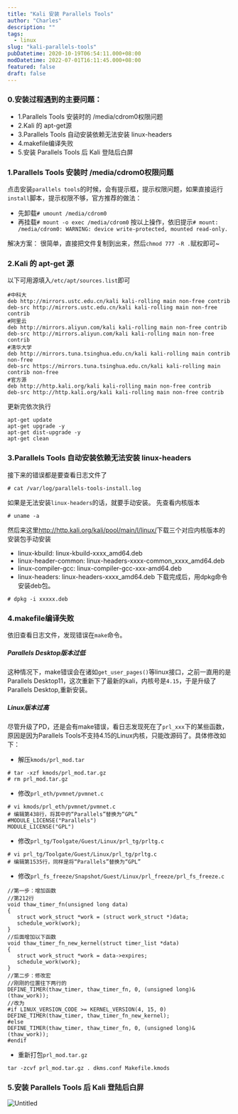 ```yaml
---
title: "Kali 安装 Parallels Tools"
author: "Charles"
description: ""
tags:
  - linux
slug: "kali-parallels-tools"
pubDatetime: 2020-10-19T06:54:11.000+08:00
modDatetime: 2022-07-01T16:11:45.000+08:00
featured: false
draft: false
---
```


### 0.安装过程遇到的主要问题：

- 1.Parallels Tools 安装时的 /media/cdrom0权限问题
- 2.Kali 的 apt-get源
- 3.Parallels Tools 自动安装依赖无法安装 linux-headers
- 4.makefile编译失败
- 5.安装 Parallels Tools 后 Kali 登陆后白屏

### 1.Parallels Tools 安装时 /media/cdrom0权限问题

点击安装`parallels tools`的时候，会有提示框，提示权限问题，如果直接运行`install`脚本，提示权限不够，官方推荐的做法：

- 先卸载`# umount /media/cdrom0`
- 再挂载`# mount -o exec /media/cdrom0`
  按以上操作，依旧提示`# mount: /media/cdrom0: WARNING: device write-protected, mounted read-only.`

解决方案：
很简单，直接把文件复制到出来，然后`chmod 777 -R .`赋权即可~

### 2.Kali 的 apt-get 源

以下可用源填入`/etc/apt/sources.list`即可

```
#中科大
deb http://mirrors.ustc.edu.cn/kali kali-rolling main non-free contrib
deb-src http://mirrors.ustc.edu.cn/kali kali-rolling main non-free contrib
#阿里云
deb http://mirrors.aliyun.com/kali kali-rolling main non-free contrib
deb-src http://mirrors.aliyun.com/kali kali-rolling main non-free contrib
#清华大学
deb http://mirrors.tuna.tsinghua.edu.cn/kali kali-rolling main contrib non-free
deb-src https://mirrors.tuna.tsinghua.edu.cn/kali kali-rolling main contrib non-free
#官方源
deb http://http.kali.org/kali kali-rolling main non-free contrib
deb-src http://http.kali.org/kali kali-rolling main non-free contrib
```

更新完依次执行

```
apt-get update
apt-get upgrade -y
apt-get dist-upgrade -y
apt-get clean
```

### 3.Parallels Tools 自动安装依赖无法安装 linux-headers

接下来的错误都是要查看日志文件了

```
# cat /var/log/parallels-tools-install.log
```

如果是无法安装`linux-headers`的话，就要手动安装。
先查看内核版本

```
# uname -a
```

然后来这里<http://http.kali.org/kali/pool/main/l/linux/>下载三个对应内核版本的安装包手动安装

- linux-kbuild: linux-kbuild-xxxx_amd64.deb
- linux-header-common: linux-headers-xxxx-common_xxxx_amd64.deb
- linux-compiler-gcc: linux-compiler-gcc-xxx-amd64.deb
- linux-headers: linux-headers-xxxx_amd64.deb
  下载完成后，用dpkg命令安装deb包。

<!---->

```
# dpkg -i xxxxx.deb
```

### 4.makefile编译失败

依旧查看日志文件，发现错误在`make`命令。

##### Parallels Desktop版本过低

这种情况下，make错误会在诸如`get_user_pages()`等linux接口，之前一直用的是Parallels Desktop11，这次重新下了最新的kali，内核号是`4.15`，于是升级了Parallels Desktop,重新安装。

##### Linux版本过高

尽管升级了PD，还是会有make错误，看日志发现死在了`prl_xxx`下的某些函数，原因是因为Parallels Tools不支持4.15的Linux内核，只能改源码了。具体修改如下：

- 解压`kmods/prl_mod.tar`

<!---->

```
# tar -xzf kmods/prl_mod.tar.gz
# rm prl_mod.tar.gz
```

- 修改`prl_eth/pvmnet/pvmnet.c`

<!---->

```
# vi kmods/prl_eth/pvmnet/pvmnet.c
# 编辑第438行，将其中的“Parallels”替换为“GPL”
#MODULE_LICENSE("Parallels")
MODULE_LICENSE("GPL")
```

- 修改`prl_tg/Toolgate/Guest/Linux/prl_tg/prltg.c`

<!---->

```
# vi prl_tg/Toolgate/Guest/Linux/prl_tg/prltg.c
# 编辑第1535行，同样是将“Parallels”替换为“GPL”
```

- 修改`prl_fs_freeze/Snapshot/Guest/Linux/prl_freeze/prl_fs_freeze.c`

<!---->

```
//第一步：增加函数
//第212行
void thaw_timer_fn(unsigned long data)
{
   struct work_struct *work = (struct work_struct *)data;
   schedule_work(work);
}
//后面增加以下函数
void thaw_timer_fn_new_kernel(struct timer_list *data)
{
   struct work_struct *work = data->expires;
   schedule_work(work);
}
//第二步：修改宏
//刚刚的位置往下两行的
DEFINE_TIMER(thaw_timer, thaw_timer_fn, 0, (unsigned long)&(thaw_work));
//改为
#if LINUX_VERSION_CODE >= KERNEL_VERSION(4, 15, 0)
DEFINE_TIMER(thaw_timer, thaw_timer_fn_new_kernel);
#else
DEFINE_TIMER(thaw_timer, thaw_timer_fn, 0, (unsigned long)&(thaw_work));
#endif
```

- 重新打包`prl_mod.tar.gz`

```shell
tar -zcvf prl_mod.tar.gz . dkms.conf Makefile.kmods
```

### 5.安装 Parallels Tools 后 Kali 登陆后白屏

![Untitled](/assets/kali-parallels-tools-1.png)
